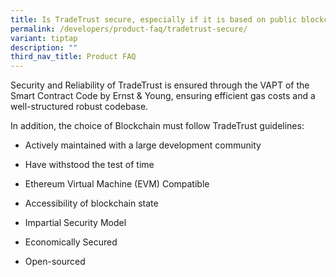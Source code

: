 ```yaml
---
title: Is TradeTrust secure, especially if it is based on public blockchain?
permalink: /developers/product-faq/tradetrust-secure/
variant: tiptap
description: ""
third_nav_title: Product FAQ
---
```

<p>Security and Reliability of TradeTrust is ensured through the VAPT of
the Smart Contract Code by Ernst &amp; Young, ensuring efficient gas costs
and a well-structured robust codebase.</p>
<p>In addition, the choice of Blockchain must follow TradeTrust guidelines:</p>
<ul data-tight="true" class="tight">
<li>
<p>Actively maintained with a large development community</p>
</li>
<li>
<p>Have withstood the test of time</p>
</li>
<li>
<p>Ethereum Virtual Machine (EVM) Compatible</p>
</li>
<li>
<p>Accessibility of blockchain state</p>
</li>
<li>
<p>Impartial Security Model</p>
</li>
<li>
<p>Economically Secured</p>
</li>
<li>
<p>Open-sourced</p>
</li>
</ul>
<p></p>